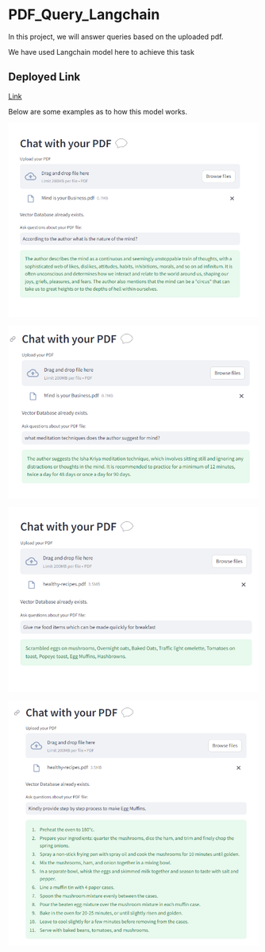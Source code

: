 # PDF_Query_Langchain

In this project, we will answer queries based on the uploaded pdf. 

We have used Langchain model here to achieve this task

## Deployed Link 

[Link](https://huggingface.co/spaces/SBairagi/PDF_Query_Langchain)

Below are some examples as to how this model works.

![0](pdf_1.png)

![0](pdf_2.png)

![0](pdf_3.png)

![0](pdf_4.png)
